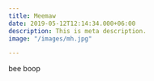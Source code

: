 ```yaml
---
title: Meemaw
date: 2019-05-12T12:14:34.000+06:00
description: This is meta description.
image: "/images/mh.jpg"

---
```

bee boop